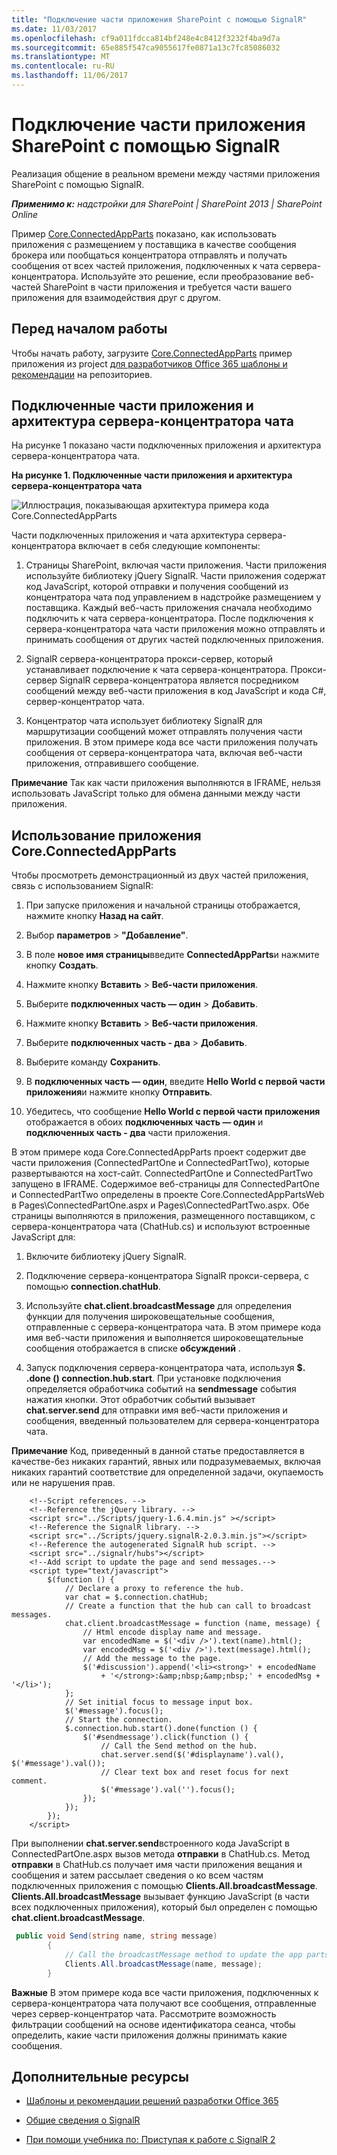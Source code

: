 ```yaml
---
title: "Подключение части приложения SharePoint с помощью SignalR"
ms.date: 11/03/2017
ms.openlocfilehash: cf9a011fdcca814bf248e4c8412f3232f4ba9d7a
ms.sourcegitcommit: 65e885f547ca9055617fe0871a13c7fc85086032
ms.translationtype: MT
ms.contentlocale: ru-RU
ms.lasthandoff: 11/06/2017
---
```

# <a name="connect-sharepoint-app-parts-by-using-signalr"></a>Подключение части приложения SharePoint с помощью SignalR

Реализация общение в реальном времени между частями приложения SharePoint с помощью SignalR.

_**Применимо к:** надстройки для SharePoint | SharePoint 2013 | SharePoint Online_

Пример [Core.ConnectedAppParts](https://github.com/SharePoint/PnP/tree/master/Samples/Core.ConnectedAppParts) показано, как использовать приложения с размещением у поставщика в качестве сообщения брокера или пообщаться концентратора отправлять и получать сообщения от всех частей приложения, подключенных к чата сервера-концентратора. Используйте это решение, если преобразование веб-частей SharePoint в части приложения и требуется части вашего приложения для взаимодействия друг с другом.

## <a name="before-you-begin"></a>Перед началом работы
<a name="sectionSection0"> </a>

Чтобы начать работу, загрузите [Core.ConnectedAppParts](https://github.com/SharePoint/PnP/tree/master/Samples/Core.ConnectedAppParts) пример приложения из project [для разработчиков Office 365 шаблоны и рекомендации](https://github.com/SharePoint/PnP/tree/dev) на репозиториев.

## <a name="connected-app-parts-and-chat-hub-architecture"></a>Подключенные части приложения и архитектура сервера-концентратора чата
<a name="sectionSection1"> </a>

На рисунке 1 показано части подключенных приложения и архитектура сервера-концентратора чата.

**На рисунке 1. Подключенные части приложения и архитектура сервера-концентратора чата**

![Иллюстрация, показывающая архитектура примера кода Core.ConnectedAppParts](media/f835d4b8-a84e-4484-8fdf-370d9f308b53.png)

Части подключенных приложения и чата архитектура сервера-концентратора включает в себя следующие компоненты:

1. Страницы SharePoint, включая части приложения. Части приложения используйте библиотеку jQuery SignalR. Части приложения содержат код JavaScript, которой отправки и получения сообщений из концентратора чата под управлением в надстройке размещением у поставщика. Каждый веб-часть приложения сначала необходимо подключить к чата сервера-концентратора. После подключения к сервера-концентратора чата части приложения можно отправлять и принимать сообщения от других частей подключенных приложения.
    
2. SignalR сервера-концентратора прокси-сервер, который устанавливает подключение к чата сервера-концентратора. Прокси-сервер SignalR сервера-концентратора является посредником сообщений между веб-части приложения в код JavaScript и кода C#, сервер-концентратор чата.
    
3. Концентратор чата использует библиотеку SignalR для маршрутизации сообщений может отправлять получения части приложения. В этом примере кода все части приложения получать сообщения от сервера-концентратора чата, включая веб-части приложения, отправившего сообщение.
    
**Примечание**  Так как части приложения выполняются в IFRAME, нельзя использовать JavaScript только для обмена данными между части приложения. 

## <a name="use-the-coreconnectedappparts-app"></a>Использование приложения Core.ConnectedAppParts
<a name="sectionSection2"> </a>

Чтобы просмотреть демонстрационный из двух частей приложения, связь с использованием SignalR: 

1. При запуске приложения и начальной страницы отображается, нажмите кнопку **Назад на сайт**.
    
2. Выбор **параметров** > **"Добавление"**.
    
3. В поле **новое имя страницы**введите **ConnectedAppParts**и нажмите кнопку **Создать**.
    
4. Нажмите кнопку **Вставить** > **Веб-части приложения**.
    
5. Выберите **подключенных часть — один** > **Добавить**.
    
6. Нажмите кнопку **Вставить** > **Веб-части приложения**.
    
7. Выберите **подключенных часть - два** > **Добавить**.
    
8. Выберите команду **Сохранить**.
    
9. В **подключенных часть — один**, введите **Hello World с первой части приложения**и нажмите кнопку **Отправить**.
    
10. Убедитесь, что сообщение **Hello World с первой части приложения** отображается в обоих **подключенных часть — один** и **подключенных часть - два** части приложения.
    
В этом примере кода Core.ConnectedAppParts проект содержит две части приложения (ConnectedPartOne и ConnectedPartTwo), которые развертываются на хост-сайт. ConnectedPartOne и ConnectedPartTwo запущено в IFRAME. Содержимое веб-страницы для ConnectedPartOne и ConnectedPartTwo определены в проекте Core.ConnectedAppPartsWeb в Pages\ConnectedPartOne.aspx и Pages\ConnectedPartTwo.aspx. Обе страницы выполняются в приложения, размещенного поставщиком, с сервера-концентратора чата (ChatHub.cs) и используют встроенные JavaScript для:

1. Включите библиотеку jQuery SignalR.
    
2. Подключение сервера-концентратора SignalR прокси-сервера, с помощью **connection.chatHub**. 
    
3. Используйте **chat.client.broadcastMessage** для определения функции для получения широковещательные сообщения, отправленные с сервера-концентратора чата. В этом примере кода имя веб-части приложения и выполняется широковещательные сообщения отображается в списке **обсуждений** .
    
4. Запуск подключения сервера-концентратора чата, используя **$. .done () connection.hub.start**. При установке подключения определяется обработчика событий на **sendmessage** события нажатия кнопки. Этот обработчик событий вызывает **chat.server.send** для отправки имя веб-части приложения и сообщения, введенный пользователем для сервера-концентратора чата.

**Примечание**  Код, приведенный в данной статье предоставляется в качестве-без никаких гарантий, явных или подразумеваемых, включая никаких гарантий соответствие для определенной задачи, окупаемость или не нарушения прав.

```
    <!--Script references. -->
    <!--Reference the jQuery library. -->
    <script src="../Scripts/jquery-1.6.4.min.js" ></script>
    <!--Reference the SignalR library. -->
    <script src="../Scripts/jquery.signalR-2.0.3.min.js"></script>
    <!--Reference the autogenerated SignalR hub script. -->
    <script src="../signalr/hubs"></script>
    <!--Add script to update the page and send messages.--> 
    <script type="text/javascript">
        $(function () {
            // Declare a proxy to reference the hub. 
            var chat = $.connection.chatHub;
            // Create a function that the hub can call to broadcast messages.
            chat.client.broadcastMessage = function (name, message) {
                // Html encode display name and message. 
                var encodedName = $('<div />').text(name).html();
                var encodedMsg = $('<div />').text(message).html();
                // Add the message to the page. 
                $('#discussion').append('<li><strong>' + encodedName
                    + '</strong>:&amp;nbsp;&amp;nbsp;' + encodedMsg + '</li>');
            };
            // Set initial focus to message input box.  
            $('#message').focus();
            // Start the connection.
            $.connection.hub.start().done(function () {
                $('#sendmessage').click(function () {
                    // Call the Send method on the hub. 
                    chat.server.send($('#displayname').val(), $('#message').val());
                    // Clear text box and reset focus for next comment. 
                    $('#message').val('').focus();
                });
            });
        });
    </script>
```

При выполнении **chat.server.send**встроенного кода JavaScript в ConnectedPartOne.aspx вызов метода **отправки** в ChatHub.cs. Метод **отправки** в ChatHub.cs получает имя части приложения вещания и сообщения и затем рассылает сведения о ко всем частям подключенных приложения с помощью **Clients.All.broadcastMessage**.  **Clients.All.broadcastMessage** вызывает функцию JavaScript (в части всех подключенных приложения), который был определен с помощью **chat.client.broadcastMessage**.

```C#
 public void Send(string name, string message)
        {
            // Call the broadcastMessage method to update the app parts.
            Clients.All.broadcastMessage(name, message);
        }
```

**Важные**  В этом примере кода все части приложения, подключенных к сервера-концентратора чата получают все сообщения, отправленные через сервер-концентратор чата. Рассмотрите возможность фильтрации сообщений на основе идентификатора сеанса, чтобы определить, какие части приложения должны принимать какие сообщения.

## <a name="additional-resources"></a>Дополнительные ресурсы
<a name="bk_addresources"> </a>

-  [Шаблоны и рекомендации решений разработки Office 365](Office-365-development-patterns-and-practices-solution-guidance.md)
    
-  [Общие сведения о SignalR](http://www.asp.net/signalr/overview/getting-started/introduction-to-signalr)
    
-  [При помощи учебника по: Приступая к работе с SignalR 2](http://www.asp.net/signalr/overview/getting-started/tutorial-getting-started-with-signalr)
    
